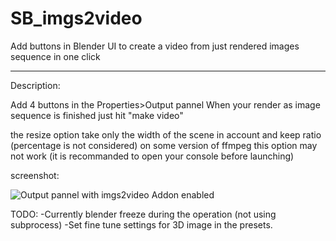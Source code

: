 # SB_imgs2video

Add buttons in Blender UI to create a video from just rendered images sequence in one click

--------

Description:

Add 4 buttons in the Properties>Output pannel
When your render as image sequence is finished just hit "make video"

the resize option take only the width of the scene in account and keep ratio (percentage is not considered) on some version of ffmpeg this option may not work (it is recommanded to open your console before launching)

screenshot:

![Output pannel with imgs2video Addon enabled](http://www.samuelbernou.fr/imgs/git/Addon_imgs2video_screenshot_demo)

TODO:
-Currently blender freeze during the operation (not using subprocess)
-Set fine tune settings for 3D image in the presets.


